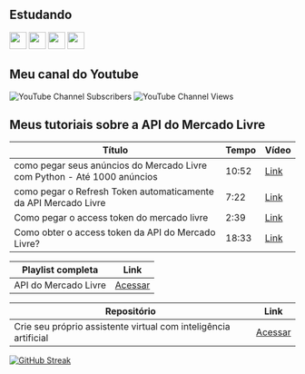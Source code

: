 ## Estudando
<img src="https://cdn.jsdelivr.net/gh/devicons/devicon@latest/icons/python/python-original.svg" width="30" height="30"/> <img src="https://cdn.jsdelivr.net/gh/devicons/devicon@latest/icons/css3/css3-original.svg" width="30" height="30"/> <img src="https://cdn.jsdelivr.net/gh/devicons/devicon@latest/icons/html5/html5-original.svg" width="30" height="30"/> <img src="https://cdn.jsdelivr.net/gh/devicons/devicon@latest/icons/javascript/javascript-original.svg" width="30" height="30"/>

## Meu canal do Youtube
<img alt="YouTube Channel Subscribers" src="https://img.shields.io/youtube/channel/subscribers/UC2vF0_RY5Bqk-tMUJDokHNA?label=Seguidores"> <img alt="YouTube Channel Views" src="https://img.shields.io/youtube/channel/views/UC2vF0_RY5Bqk-tMUJDokHNA?label=Visualiza%C3%A7%C3%B5es">

<h2>Meus tutoriais sobre a API do Mercado Livre</h2>

| Título | Tempo | Vídeo |
| -------- | -------- | -------- |
| como pegar seus anúncios do Mercado Livre com Python - Até 1000 anúncios | 10:52 | <a href="https://youtu.be/hBztnbjf0-I" target="blank">Link</a> |
| como pegar o Refresh Token automaticamente da API Mercado Livre | 7:22 | <a href="https://youtu.be/B8XP-5wwmBs" target="blank">Link</a> |
| Como pegar o access token do mercado livre | 2:39 | <a href="https://youtu.be/l4qpOFXlCmA" target="blank">Link</a> |
| Como obter o access token da API do Mercado Livre? | 18:33 | <a href="https://youtu.be/y_Bo9dzVmv0" target="blank">Link</a> |

| Playlist completa | Link |
| -------- | -------- |
| API do Mercado Livre | <a href="https://www.youtube.com/playlist?list=PL2un9yLp42zNa4vI4ZfQiy3ETDenXPe0T" target="blank">Acessar</a> |

| Repositório | Link |
| -------- | -------- |
| Crie seu próprio assistente virtual com inteligência artificial | <a href="https://github.com/imparcialista/seu-assistente-virtual" target="blank">Acessar</a> |

[![GitHub Streak](https://streak-stats.demolab.com?user=imparcialista&theme=dark&hide_border=true&locale=pt_BR&date_format=j%20M%5B%20Y%5D&mode=weekly)](https://git.io/streak-stats)

